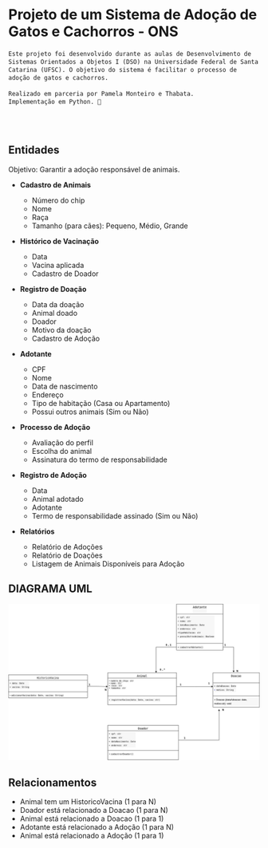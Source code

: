 # Projeto de um Sistema de Adoção de Gatos e Cachorros - ONS


    Este projeto foi desenvolvido durante as aulas de Desenvolvimento de Sistemas Orientados a Objetos I (DSO) na Universidade Federal de Santa Catarina (UFSC). O objetivo do sistema é facilitar o processo de adoção de gatos e cachorros.

    Realizado em parceria por Pamela Monteiro e Thabata.
    Implementação em Python. 🐍
    
<p 
 <img height="200" src="gatos.gif">
 </p>
<br>
<br>

## Entidades

Objetivo: Garantir a adoção responsável de animais.

- <p><strong> Cadastro de Animais </strong>

    *   Número do chip
    *   Nome
    *   Raça
    *   Tamanho (para cães): Pequeno, Médio, Grande

- <p><strong> Histórico de Vacinação </strong>

    *   Data
    *   Vacina aplicada
    *   Cadastro de Doador

- <p><strong> Registro de Doação </strong>

    *   Data da doação
    *   Animal doado
    *   Doador
    *   Motivo da doação
    *   Cadastro de Adoção

- <p><strong> Adotante </strong>

    *   CPF
    *   Nome
    *   Data de nascimento
    *   Endereço
    *   Tipo de habitação (Casa ou Apartamento)
    *   Possui outros animais (Sim ou Não)

- <p><strong> Processo de Adoção </strong>

    *   Avaliação do perfil
    *   Escolha do animal
    *   Assinatura do termo de responsabilidade

- <p><strong> Registro de Adoção </strong>

    *   Data
    *   Animal adotado
    *   Adotante
    *   Termo de responsabilidade assinado (Sim ou Não)

- <p><strong> Relatórios </strong>
       
    *   Relatório de Adoções
    *   Relatório de Doações
    *   Listagem de Animais Disponíveis para Adoção

## DIAGRAMA UML


<img src="DIAGRAMA.jpeg">


## Relacionamentos

*   Animal tem um HistoricoVacina (1 para N)
*   Doador está relacionado a Doacao (1 para N)
*   Animal está relacionado a Doacao (1 para 1)
*   Adotante está relacionado a Adoção (1 para N)
*   Animal está relacionado a Adoção (1 para 1)




